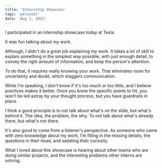 ```yaml
---
title: 'Internship Showcase'
tags: 'personal'
date: 'Aug 1, 2023'
---
```


I participated in an internship showcase today at Tesla.

It was fun talking about my work.

Although, I didn't do a great job explaining my work. It takes a lot of skill to explain something in the simplest way possible, with just enough detail, to convey the right amount of information, and keep the person's attention.

To do that, it requires really knowing your work. That eliminates room for uncertainty and doubt, which staggers communication.

While I'm speaking, I don't know if it's too much or too little, and I believe practices makes it better. Once you know the specific points to hit, you won't be led astray by your thought process, but you have guardrails in place.

I think a good principle is to not talk about what's on the slide, but what's behind it. The idea, the problem, the why. To not talk about what's already there, but what's not there.

It's also good to come from a listener's perspective. As someone who came with zero knowledge about my work, I'm filling in the missing details, the questions in their head, and satiating their curiosity.

What I loved about this showcase is hearing about other teams who are doing similar projects, and the interesting problems other interns are solving.
